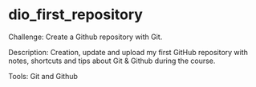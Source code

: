 # dio_first_repository

Challenge:
Create a Github repository with Git.

Description:
Creation, update and upload my first GitHub repository with notes, shortcuts and tips about Git & Github during the course.

Tools:
Git and Github 
